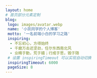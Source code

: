 ```yaml
---
layout: home
# 首页部分元素定制
blog:
 logo: images/avatar.webp
 name: '小凯同学的个人博客'
 motto: '一名前端小白的学习之路'
 inspiring:
  - 不忘初心，方得始终
  - 千磨万击还坚劲，任尔东西南北风
  - 业精于勤，荒于嬉；行成于思，毁于随
 # 设置 inspiringTimeout 可以实现自动切换
 inspiringTimeout: 6000
 pageSize: 8
---
```

